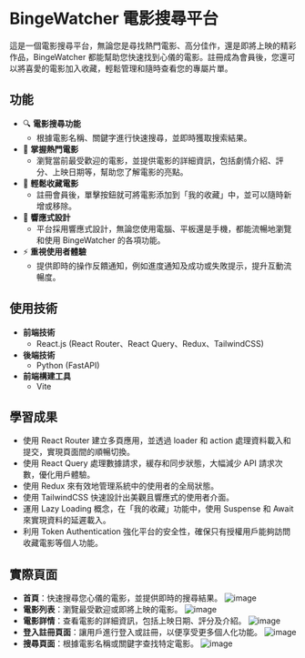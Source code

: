 # BingeWatcher 電影搜尋平台

這是一個電影搜尋平台，無論您是尋找熱門電影、高分佳作，還是即將上映的精彩作品，BingeWatcher 都能幫助您快速找到心儀的電影。註冊成為會員後，您還可以將喜愛的電影加入收藏，輕鬆管理和隨時查看您的專屬片單。

## 功能

- 🔍 **電影搜尋功能**
  - 根據電影名稱、關鍵字進行快速搜尋，並即時獲取搜索結果。
- 🌟 **掌握熱門電影**
  - 瀏覽當前最受歡迎的電影，並提供電影的詳細資訊，包括劇情介紹、評分、上映日期等，幫助您了解電影的亮點。
- 💾 **輕鬆收藏電影**
  - 註冊會員後，單擊按鈕就可將電影添加到「我的收藏」中，並可以隨時新增或移除。
- 📱 **響應式設計**
  - 平台採用響應式設計，無論您使用電腦、平板還是手機，都能流暢地瀏覽和使用 BingeWatcher 的各項功能。
- ⚡ **重視使用者體驗**
  - 提供即時的操作反饋通知，例如進度通知及成功或失敗提示，提升互動流暢度。

## 使用技術

- **前端技術**
  - React.js (React Router、React Query、Redux、TailwindCSS)
- **後端技術**
  - Python (FastAPI)
- **前端構建工具**
  - Vite

## 學習成果

- 使用 React Router 建立多頁應用，並透過 loader 和 action 處理資料載入和提交，實現頁面間的順暢切換。
- 使用 React Query 處理數據請求，緩存和同步狀態，大幅減少 API 請求次數，優化用戶體驗。
- 使用 Redux 來有效地管理系統中的使用者的全局狀態。
- 使用 TailwindCSS 快速設計出美觀且響應式的使用者介面。
- 運用 Lazy Loading 概念，在「我的收藏」功能中，使用 Suspense 和 Await 來實現資料的延遲載入。
- 利用 Token Authentication 強化平台的安全性，確保只有授權用戶能夠訪問收藏電影等個人功能。

## 實際頁面

- **首頁**：快速搜尋您心儀的電影，並提供即時的搜尋結果。
  ![image](https://github.com/Alex900806/Movie-Search-website/blob/main/demo/home-page.png)
- **電影列表**：瀏覽最受歡迎或即將上映的電影。
  ![image](https://github.com/Alex900806/Movie-Search-website/blob/main/demo/movie-page.png)
- **電影詳情**：查看電影的詳細資訊，包括上映日期、評分及介紹。
  ![image](https://github.com/Alex900806/Movie-Search-website/blob/main/demo/movie-detail.png)
- **登入註冊頁面**：讓用戶進行登入或註冊，以便享受更多個人化功能。
  ![image](https://github.com/Alex900806/Movie-Search-website/blob/main/demo/login-page.png)
- **搜尋頁面**：根據電影名稱或關鍵字查找特定電影。
  ![image](https://github.com/Alex900806/Movie-Search-website/blob/main/demo/search-page.png)
